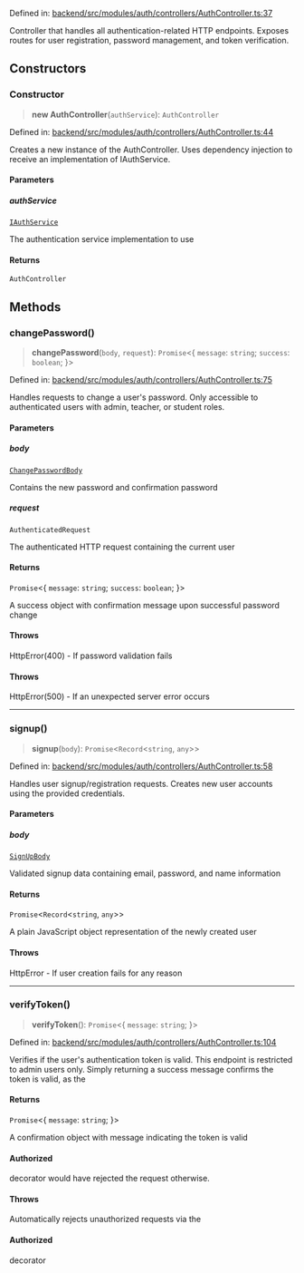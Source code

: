 Defined in: [backend/src/modules/auth/controllers/AuthController.ts:37](https://github.com/continuousactivelearning/vibe/blob/e164f8b2c6380dfb48305a4531b51d78f4a518e5/backend/src/modules/auth/controllers/AuthController.ts#L37)

Controller that handles all authentication-related HTTP endpoints.
Exposes routes for user registration, password management, and token verification.

## Constructors

### Constructor

> **new AuthController**(`authService`): `AuthController`

Defined in: [backend/src/modules/auth/controllers/AuthController.ts:44](https://github.com/continuousactivelearning/vibe/blob/e164f8b2c6380dfb48305a4531b51d78f4a518e5/backend/src/modules/auth/controllers/AuthController.ts#L44)

Creates a new instance of the AuthController.
Uses dependency injection to receive an implementation of IAuthService.

#### Parameters

##### authService

[`IAuthService`](../Interfaces/auth.IAuthService.md)

The authentication service implementation to use

#### Returns

`AuthController`

## Methods

### changePassword()

> **changePassword**(`body`, `request`): `Promise`\<\{ `message`: `string`; `success`: `boolean`; \}\>

Defined in: [backend/src/modules/auth/controllers/AuthController.ts:75](https://github.com/continuousactivelearning/vibe/blob/e164f8b2c6380dfb48305a4531b51d78f4a518e5/backend/src/modules/auth/controllers/AuthController.ts#L75)

Handles requests to change a user's password.
Only accessible to authenticated users with admin, teacher, or student roles.

#### Parameters

##### body

[`ChangePasswordBody`](../Validators/auth.ChangePasswordBody.md)

Contains the new password and confirmation password

##### request

`AuthenticatedRequest`

The authenticated HTTP request containing the current user

#### Returns

`Promise`\<\{ `message`: `string`; `success`: `boolean`; \}\>

A success object with confirmation message upon successful password change

#### Throws

HttpError(400) - If password validation fails

#### Throws

HttpError(500) - If an unexpected server error occurs

***

### signup()

> **signup**(`body`): `Promise`\<`Record`\<`string`, `any`\>\>

Defined in: [backend/src/modules/auth/controllers/AuthController.ts:58](https://github.com/continuousactivelearning/vibe/blob/e164f8b2c6380dfb48305a4531b51d78f4a518e5/backend/src/modules/auth/controllers/AuthController.ts#L58)

Handles user signup/registration requests.
Creates new user accounts using the provided credentials.

#### Parameters

##### body

[`SignUpBody`](../Validators/auth.SignUpBody.md)

Validated signup data containing email, password, and name information

#### Returns

`Promise`\<`Record`\<`string`, `any`\>\>

A plain JavaScript object representation of the newly created user

#### Throws

HttpError - If user creation fails for any reason

***

### verifyToken()

> **verifyToken**(): `Promise`\<\{ `message`: `string`; \}\>

Defined in: [backend/src/modules/auth/controllers/AuthController.ts:104](https://github.com/continuousactivelearning/vibe/blob/e164f8b2c6380dfb48305a4531b51d78f4a518e5/backend/src/modules/auth/controllers/AuthController.ts#L104)

Verifies if the user's authentication token is valid.
This endpoint is restricted to admin users only.
Simply returning a success message confirms the token is valid,
as the

#### Returns

`Promise`\<\{ `message`: `string`; \}\>

A confirmation object with message indicating the token is valid

#### Authorized

decorator would have rejected the request otherwise.

#### Throws

Automatically rejects unauthorized requests via the

#### Authorized

decorator
